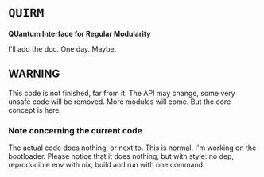 # ```QUIRM```


**QUantum Interface for Regular Modularity**


I'll add the doc. One day. Maybe.


## WARNING


This code is not finished, far from it. The API may change, some very unsafe code will be removed.
More modules will come. But the core concept is here.


### Note concerning the current code

The actual code does nothing, or next to. This is normal. I'm working on the bootloader. 
Please notice that it does nothing, but with style: no dep, reproducible env with nix, 
build and run with one command.
